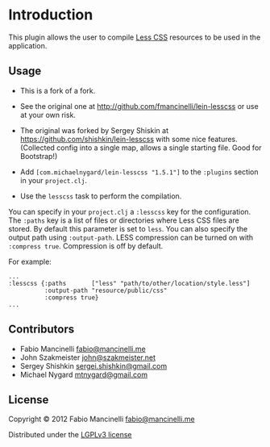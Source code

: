 # Introduction

This plugin allows the user to compile [Less CSS](http://lesscss.org/) resources
to be used in the application.

## Usage

* This is a fork of a fork.
* See the original one at http://github.com/fmancinelli/lein-lesscss
  or use at your own risk.
* The original was forked by Sergey Shiskin at
  https://github.com/shishkin/lein-lesscss with some nice
  features. (Collected config into a single map, allows a single
  starting file. Good for Bootstrap!)

* Add `[com.michaelnygard/lein-lesscss "1.5.1"]` to the  `:plugins` section in your `project.clj`.

* Use the `lesscss` task to perform the compilation.

You can specify in your `project.clj` a `:lesscss` key for the
configuration. The `:paths` key is a list of files or directories
where Less CSS files are stored. By default this parameter is set to
`less`. You can also specify the output path using
`:output-path`. LESS compression can be turned on with `:compress
true`. Compression is off by default.

For example:

    ...
    :lesscss {:paths       ["less" "path/to/other/location/style.less"]
              :output-path "resource/public/css"
              :compress true}
    ...

## Contributors

* Fabio Mancinelli <fabio@mancinelli.me>
* John Szakmeister <john@szakmeister.net>
* Sergey Shishkin <sergei.shishkin@gmail.com>
* Michael Nygard <mtnygard@gmail.com>

## License

Copyright © 2012 Fabio Mancinelli <fabio@mancinelli.me>

Distributed under the [LGPLv3 license](http://www.gnu.org/licenses/lgpl-3.0.en.html)

